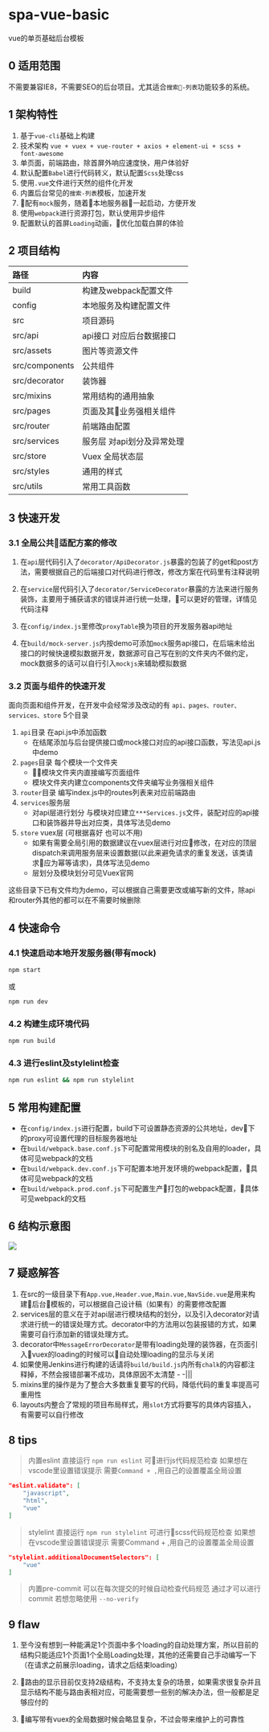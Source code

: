 # spa-vue-basic

vue的单页基础后台模板

## 0 适用范围
不需要兼容IE8，不需要SEO的后台项目。尤其适合```搜索-列表```功能较多的系统。

## 1 架构特性

1. 基于```vue-cli```基础上构建
1. 技术架构 ```vue + vuex + vue-router + axios + element-ui + scss + font-awesome```
1. 单页面，前端路由，除首屏外响应速度快，用户体验好
2. 默认配置```Babel```进行代码转义，默认配置```Scss```处理css
3. 使用```.vue```文件进行天然的组件化开发
4. 内置后台常见的```搜索-列表```模板，加速开发
5. 配有```mock```服务，随着本地服务器一起启动，方便开发
6. 使用```webpack```进行资源打包，默认使用异步组件
1. 配置默认的首屏```Loading```动画，优化加载白屏的体验

## 2 项目结构
路径 | 内容
:--- | :---
build | 构建及webpack配置文件
config | 本地服务及构建配置文件
src | 项目源码
src/api | api接口 对应后台数据接口
src/assets | 图片等资源文件
src/components | 公共组件
src/decorator | 装饰器
src/mixins | 常用结构的通用抽象
src/pages | 页面及其业务强相关组件
src/router | 前端路由配置
src/services | 服务层 对api划分及异常处理
src/store | Vuex 全局状态层
src/styles | 通用的样式
src/utils | 常用工具函数

## 3 快速开发

### 3.1 全局公共适配方案的修改

1. 在```api```层代码引入了```decorator/ApiDecorator.js```暴露的包装了的get和post方法，需要根据自己的后端接口对代码进行修改，修改方案在代码里有注释说明

1. 在```service```层代码引入了```decorator/ServiceDecorator```暴露的方法来进行服务装饰，主要用于捕获请求的错误并进行统一处理，可以更好的管理，详情见代码注释

1. 在```config/index.js```里修改```proxyTable```换为项目的开发服务器api地址

1. 在```build/mock-server.js```内按demo可添加```mock```服务api接口，在后端未给出接口的时候快速模拟数据开发，数据源可自己写在别的文件夹内不做约定，mock数据多的话可以自行引入```mockjs```来辅助模拟数据

### 3.2 页面与组件的快速开发
面向页面和组件开发，在开发中会经常涉及改动的有 ```api、pages、router、services、store``` 5个目录
1. `api`目录 在api.js中添加函数
    *   在结尾添加与后台提供接口或mock接口对应的api接口函数，写法见api.js中demo
2. `pages`目录 每个模块一个文件夹
    *   模块文件夹内直接编写页面组件
    *   模块文件夹内建立components文件夹编写业务强相关组件
3.  `router`目录 编写index.js中的routes列表来对应前端路由
4.  `services`服务层
    *   对api层进行划分 与模块对应建立```***Services.js```文件，装配对应的api接口和装饰器并导出对应类，具体写法见demo
5.  `store` vuex层 (可根据喜好 也可以不用)
    *   如果有需要全局引用的数据建议在vuex层进行对应修改，在对应的顶层dispatch来调用服务层来设置数据(以此来避免请求的重复发送，该类请求应为幂等请求)，具体写法见demo
    *   层划分及模块划分可见Vuex官网 

这些目录下已有文件均为demo，可以根据自己需要更改或编写新的文件，除api和router外其他的都可以在不需要时候删除
## 4 快速命令

### 4.1 快速启动本地开发服务器(带有mock)
```bash
npm start
```
或
```bash
npm run dev
```
### 4.2 构建生成环境代码
```bash
npm run build
```

### 4.3 进行eslint及stylelint检查
```bash
npm run eslint && npm run stylelint
```

## 5 常用构建配置
+   在```config/index.js```进行配置，build下可设置静态资源的公共地址，dev下的proxy可设置代理的目标服务器地址
+   在```build/webpack.base.conf.js```下可配置常用模块的别名及自用的loader，具体可见webpack的文档
+   在```build/webpack.dev.conf.js```下可配置本地开发环境的webpack配置，具体可见webpack的文档
+   在```build/webpack.prod.conf.js```下可配置生产打包的webpack配置，具体可见webpack的文档

## 6 结构示意图
![](./map.png)

## 7 疑惑解答
1.  在src的一级目录下有```App.vue,Header.vue,Main.vue,NavSide.vue```是用来构建后台模板的，可以根据自己设计稿（如果有）的需要修改配置
1.  services层的意义在于对api层进行模块结构的划分，以及引入decorator对请求进行统一的错误处理方式。decorator中的方法用以包装报错的方式，如果需要可自行添加新的错误处理方式。
1. 	decorator中```MessageErrorDecorator```是带有loading处理的装饰器，在页面引入vuex的loading的时候可以自动处理loading的显示与关闭
1.  如果使用Jenkins进行构建的话请将```build/build.js```内所有```chalk```的内容都注释掉，不然会报错部署不成功，具体原因不太清楚 - -|||
1.  mixins里的操作是为了整合大多数重复要写的代码，降低代码的重复率提高可重用性
1.  layouts内整合了常规的项目布局样式，用```slot```方式将要写的具体内容插入，有需要可以自行修改

## 8 tips
> 内置eslint 直接运行 `npm run eslint` 可进行js代码规范检查 如果想在vscode里设置错误提示 需要```Command + ,```用自己的设置覆盖全局设置
```json
"eslint.validate": [
    "javascript",
    "html",
    "vue"
]
```

> stylelint 直接运行 `npm run stylelint` 可进行scss代码规范检查 如果想在vscode里设置错误提示 需要Command + ,用自己的设置覆盖全局设置
```json
"stylelint.additionalDocumentSelectors": [
    "vue"
]
```

> 内置pre-commit 可以在每次提交的时候自动检查代码规范 通过才可以进行commit 若想忽略使用 ```--no-verify```

## 9 flaw
1.  至今没有想到一种能满足1个页面中多个loading的自动处理方案，所以目前的结构只能适应1个页面1个全局Loading处理，其他的还需要自己手动编写一下（在请求之前展示loading，请求之后结束loading）

1.  路由的显示目前仅支持2级结构，不支持太复杂的场景，如果需求很复杂并且显示结构不能与路由表相对应，可能需要想一些别的解决办法，但一般都是足够应付的

1.  编写带有vuex的全局数据时候会略显复杂，不过会带来维护上的可靠性
